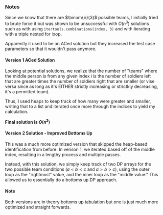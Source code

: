 ### Notes

Since we know that there are $\binom{n}{3}$ possible teams, I 
initially tried to brute force it but was shown to be 
unsuccessful with $O(n^3)$ solutions such as with using 
`itertools.combinations(index, 3)` and with iterating with 
a triple nested for loop.

Apparently it used to be an ACed solution but they increased 
the test case parameters so that it wouldn't pass anymore.

#### Version 1 ACed Solution

Looking at potential solutions, we realize that the number of 
"teams" where the middle person is from any given index $i$ is 
the number of soldiers left that are greater times the number of 
soldiers right that are smaller (or vise versa since as long as it's 
EITHER strictly increasing or strictkly decreasing, it's a 
permitted team).

Thus, I used heaps to keep track of how many were greater and smaller, 
writing that to a list and iterated once more through the indices 
to yield my calculation.


**Final solution is $O(n^2)$**


#### Version 2 Solution - Improved Bottoms Up

This was a much more optimized version that skipped the 
heap-based identification from before. In verison 1, we iterated 
based off of the middle index, resulting in a lengthy process and 
multiple passes.

Instead, with this solution, we simply keep track of two DP arrays 
for the two possible team conditions ($a<b<c$ and $a>b>c$), using the 
outer loop as the "rightmost" value, and the inner loop as the "middle 
value." This allowed us to essentially do a bottoms up DP approach.


#### Note
Both versions are in theory bottoms up tabulation but one is just much 
more optimized and straight forwards.